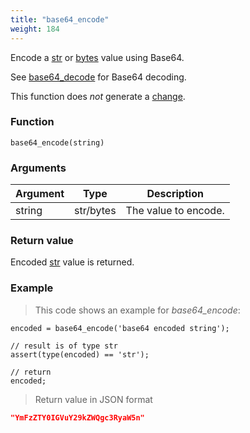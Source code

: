 ```yaml
---
title: "base64_encode"
weight: 184
---
```


Encode a [str](../../data-types/str) or [bytes](../../data-types/bytes) value using Base64.

See [base64_decode](../base64_decode) for Base64 decoding.

This function does *not* generate a [change](../../overview/changes).

### Function

`base64_encode(string)`

### Arguments

Argument | Type | Description
-------- | ---- | -----------
string | str/bytes | The value to encode.

### Return value

Encoded [str](../../data-types/str) value is returned.

### Example

> This code shows an example for *base64_encode*:

```thingsdb,json_response
encoded = base64_encode('base64 encoded string');

// result is of type str
assert(type(encoded) == 'str');

// return
encoded;
```

> Return value in JSON format

```json
"YmFzZTY0IGVuY29kZWQgc3RyaW5n"
```
